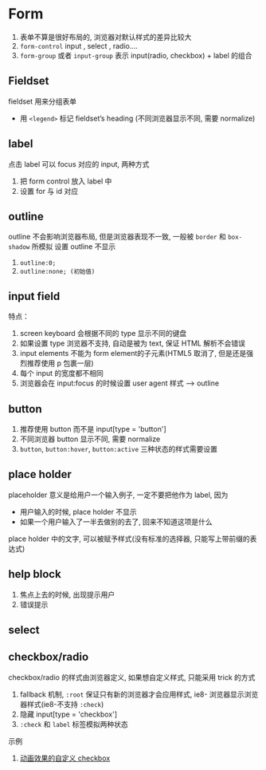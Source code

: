 # Form

1. 表单不算是很好布局的, 浏览器对默认样式的差异比较大
2. `form-control` input , select , radio....
3. `form-group` 或者 `input-group` 表示 input(radio, checkbox) + label 的组合

## Fieldset

fieldset 用来分组表单

- 用 `<legend>` 标记 fieldset’s heading (不同浏览器显示不同, 需要 normalize)

## label

点击 label 可以 focus 对应的 input, 两种方式

1. 把 form control 放入 label 中
2. 设置 for 与 id 对应

## outline

outline 不会影响浏览器布局, 但是浏览器表现不一致, 一般被 `border` 和 `box-shadow` 所模拟
设置 outline 不显示

1. `outline:0;`
2. `outline:none; (初始值)`


## input field 

特点： 

1. screen keyboard 会根据不同的 type 显示不同的键盘
2. 如果设置 type 浏览器不支持, 自动是被为 text, 保证 HTML 解析不会错误
3. input elements 不能为 form element的子元素(HTML5 取消了, 但是还是强烈推荐使用 p 包裹一层)
4. 每个 input 的宽度都不相同
5. 浏览器会在 input:focus 的时候设置 user agent 样式 --> outline 


## button

1. 推荐使用 button 而不是 input[type = 'button']
2. 不同浏览器 button 显示不同, 需要 normalize
3. `button`, `button:hover`, `button:active` 三种状态的样式需要设置 


## place holder

placeholder 意义是给用户一个输入例子, 一定不要把他作为 label, 因为

- 用户输入的时候, place holder 不显示
- 如果一个用户输入了一半去做别的去了, 回来不知道这项是什么

place holder 中的文字, 可以被赋予样式(没有标准的选择器, 只能写上带前缀的表达式)


## help block

1. 焦点上去的时候, 出现提示用户
2. 错误提示


## select

## checkbox/radio

checkbox/radio 的样式由浏览器定义, 如果想自定义样式, 只能采用 trick 的方式

1. fallback 机制, `:root` 保证只有新的浏览器才会应用样式, ie8- 浏览器显示浏览器样式(ie8-不支持 `:check`)
2. 隐藏 input[type = 'checkbox']
3. `:check` 和 `label` 标签模拟两种状态

示例

1. [动画效果的自定义 checkbox](https://tympanus.net/Development/AnimatedCheckboxes/)





